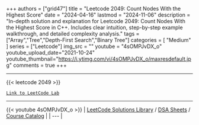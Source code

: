 
+++
authors = ["grid47"]
title = "Leetcode 2049: Count Nodes With the Highest Score"
date = "2024-04-16"
lastmod = "2024-11-06"
description = "In-depth solution and explanation for Leetcode 2049: Count Nodes With the Highest Score in C++. Includes clear intuition, step-by-step example walkthrough, and detailed complexity analysis."
tags = ["Array","Tree","Depth-First Search","Binary Tree"]
categories = [
    "Medium"
]
series = ["Leetcode"]
img_src = ""
youtube = "4sOMPJvDX_o"
youtube_upload_date="2021-10-24"
youtube_thumbnail="https://i.ytimg.com/vi/4sOMPJvDX_o/maxresdefault.jpg"
comments = true
+++



---
{{< leetcode 2049 >}}

[`Link to LeetCode Lab`](https://leetcode.com/problems/count-nodes-with-the-highest-score/description/)

---
{{< youtube 4sOMPJvDX_o >}}
| [LeetCode Solutions Library](https://grid47.xyz/leetcode/) / [DSA Sheets](https://grid47.xyz/sheets/) / [Course Catalog](https://grid47.xyz/courses/) |
| --- |
